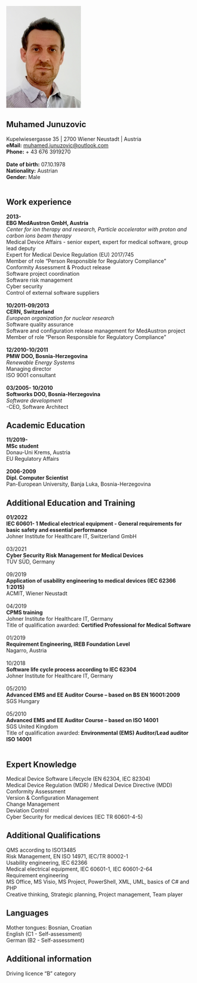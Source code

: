 ![foxdemo](https://github.com/junuzovicm/cv/blob/gh-pages/11.jpg)
## Muhamed Junuzovic
Kupelwiesergasse 35 | 2700 Wiener Neustadt  | Austria
<br>
**eMail:** [muhamed.junuzovic@outlook.com](muhamed.junuzovic@outlook.com)
<br>
**Phone:** + 43 676 3919270
<br><br>
**Date of birth:** 07.10.1978 
<br>
**Nationality:** Austrian
<br>
**Gender:** Male
<br>
<br>
## Work experience
**2013-**
<br>
**EBG MedAustron GmbH, Austria** 
<br>
_Center for ion therapy and research, Particle accelerator with proton and carbon ions beam therapy_<br>
Medical Device Affairs - senior expert, expert for medical software, group lead deputy<br>
Expert for Medical Device Regulation (EU) 2017/745<br>
Member of role “Person Responsible for Regulatory Compliance”<br>
Conformity Assessment & Product release<br>
Software project coordination<br>
Software risk management<br>
Cyber security <br>
Control of external software suppliers
<br><br>
**10/2011-09/2013**
<br>
**CERN, Switzerland** <br>
_European organization for nuclear research_<br>
Software quality assurance<br>
Software and configuration release management for MedAustron project<br>
Member of role “Person Responsible for Regulatory Compliance”<br>
<br>
**12/2010-10/2011**
<br>
**PMW DOO, Bosnia-Herzegovina** 
<br>
_Renewable Energy Systems_<br>
Managing director<br>
ISO 9001 consultant<br>
<br>
**03/2005- 10/2010**
<br>
**Softworks DOO, Bosnia-Herzegovina** 
<br>
_Software development_<br>
-CEO, Software Architect
## Academic Education
**11/2019-**
<br>
**MSc student** 
<br>
Donau-Uni Krems, Austria<BR>
EU Regulatory Affairs
<br><br>
**2006-2009**
<br>
**Dipl. Computer Scientist** <br>
Pan-European University, Banja Luka, Bosnia-Herzegovina
## Additional Education and Training
**01/2022**
<br>
**IEC 60601- 1 Medical electrical equipment - General requirements for basic safety and essential performance**<br>
Johner Institute for Healthcare IT, Switzerland GmbH
<br><br>
03/2021<br>
**Cyber Security Risk Management for Medical Devices**
<br>
TÜV SÜD, Germany
<br><br>
09/2019<br>
**Application of usability engineering to medical devices (IEC 62366 1:2015)**<br>
ACMIT, Wiener Neustadt<br><br>
04/2019
<br>
**CPMS training**<br>
Johner Institute for Healthcare IT, Germany<br>
Title of qualification awarded: **Certified Professional for Medical Software**<br><br>
01/2019<br>
**Requirement Engineering, IREB Foundation Level**<br>
Nagarro, Austria<br><br>
10/2018
<br>
**Software life cycle process according to IEC 62304**<br>
Johner Institute for Healthcare IT, Germany<br><br>
05/2010
<br>
**Advanced EMS and EE Auditor Course – based on BS EN 16001:2009**<br>
SGS Hungary<br><br>
05/2010<br>
**Advanced EMS and EE Auditor Course – based on ISO 14001**<br>
SGS United Kingdom<br>
Title of qualification awarded: **Environmental (EMS) Auditor/Lead auditor ISO 14001**
<br><br>

## Expert Knowledge
Medical Device Software Lifecycle (EN 62304, IEC 82304)<br>
Medical Device Regulation (MDR) / Medical Device Directive (MDD) <br>
Conformity Assessment<br>
Version & Configuration Management<br>
Change Management<br>
Deviation Control<br>
Cyber Security for medical devices (IEC TR 60601-4-5)
  
## Additional Qualifications 
QMS according to ISO13485<br> 
Risk Management, EN ISO 14971, IEC/TR 80002-1<br>
Usability engineering, IEC 62366<br>
Medical electrical equipment, IEC 60601-1, IEC 60601-2-64<br>
Requirement engineering<br>
MS Office, MS Visio, MS Project, PowerShell, XML, UML, basics of C# and PHP<br>
Creative thinking, Strategic planning, Project management, Team player
  
## Languages	
Mother tongues: Bosnian, Croatian 
<br>
English (C1 - Self-assessment)
<br>
German (B2 - Self-assessment)
  
## Additional information	
Driving licence “B” category
